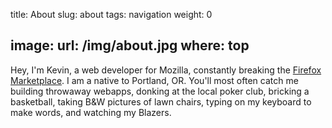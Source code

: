 title: About
slug: about
tags: navigation
weight: 0

image:
    url: /img/about.jpg
    where: top
---

Hey, I'm Kevin, a web developer for Mozilla, constantly breaking the [Firefox
Marketplace](https://marketplace.firefox.com). I am a native to Portland, OR.
You'll most often catch me building throwaway webapps, donking at the local
poker club, bricking a basketball, taking B&W pictures of lawn chairs, typing
on my keyboard to make words, and watching my Blazers.
